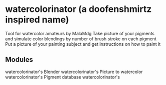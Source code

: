 # watercolorinator (a doofenshmirtz inspired name)
Tool for watercolor amateurs by MalaMdg
Take picture of your pigments and simulate color blendings by number of brush stroke on each pigment
Put a picture of your painting subject and get instructions on how to paint it

## Modules
watercolorinator's Blender
watercolorinator's Picture to watercolor
watercolorinator's Pigment database
watercolorinator's 
